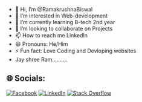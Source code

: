 - 👋 Hi, I’m @RamakrushnaBiswal
- 👀 I’m interested in Web-development
- 🌱 I’m currently learning B-tech 2nd year
- 💞️ I’m looking to collaborate on Projects
- 📫 How to reach me LinkedIn
- 😄 Pronouns: He/Him
- ⚡ Fun fact: Love Coding and Devloping websites
- Jay shree Ram..........

## 🌐 Socials:
[![Facebook](https://img.shields.io/badge/Facebook-%231877F2.svg?logo=Facebook&logoColor=white)]() [![LinkedIn](https://img.shields.io/badge/LinkedIn-%230077B5.svg?logo=linkedin&logoColor=white)]() [![Stack Overflow](https://img.shields.io/badge/-Stackoverflow-FE7A16?logo=stack-overflow&logoColor=white)]()

